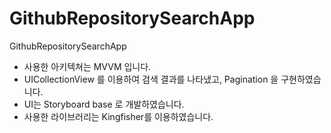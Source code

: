 # GithubRepositorySearchApp
GithubRepositorySearchApp

 - 사용한 아키텍쳐는 MVVM 입니다.
 - UICollectionView 를 이용하여 검색 결과를 나타냈고, Pagination 을 구현하였습니다.
 - UI는 Storyboard base 로 개발하였습니다. 
 - 사용한 라이브러리는 Kingfisher를 이용하였습니다.
